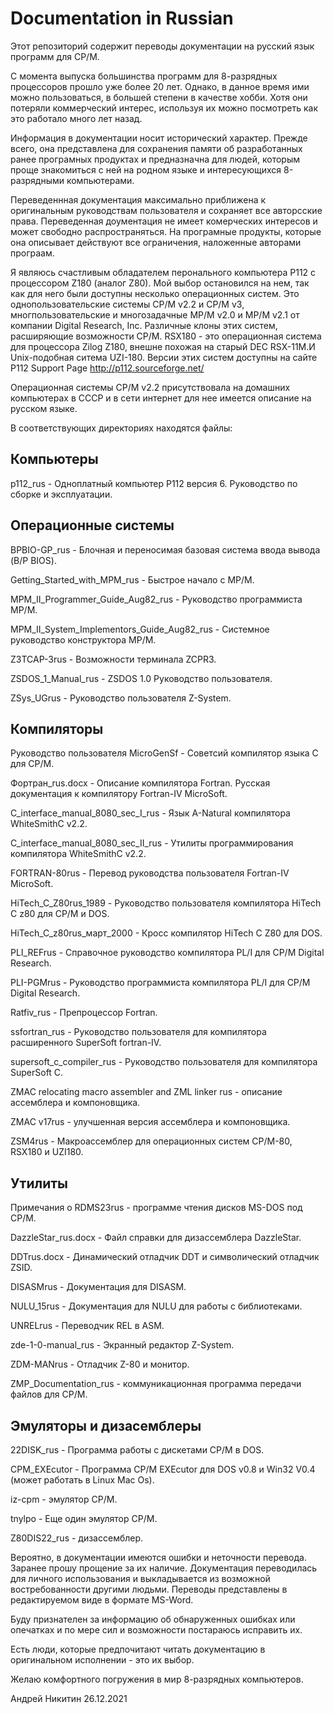 # Documentation in Russian
Этот репозиторий содержит переводы документации на русский язык программ для CP/M.

С момента выпуска большинства программ для 8-разрядных процессоров прошло уже более 20 лет. Однако, в данное время ими можно пользоваться, в большей степени в качестве хобби. Хотя они потеряли коммерческий интерес, используя их можно посмотреть как это работало много лет назад. 

Информация в документации носит исторический характер. Прежде всего, она представлена для сохранения памяти об разработанных ранее програмных продуктах и предназначна для людей, которым проще знакомиться с ней на родном языке и интересующихся 8-разрядными компьютерами.

Переведеннная документация максимально приближена к оригинальным руководствам пользователя и сохраняет все авторсские права. Переведенная доументация не имеет комерческих интересов и может свободно распространяться. На програмные продукты, которые она описывает действуют все ограничения, наложенные авторами програам.

Я являюсь счастливым обладателем перонального компьютера P112 с процессором Z180 (аналог Z80). Мой выбор остановился на нем, так как для него были доступны несколько операционных систем. Это однопользовательские системы CP/M v2.2 и CP/M v3, многпользовательские и многозадачные МP/M v2.0 и МP/M v2.1 от компании Digital Research, Inc. Различные клоны этих систем, расширяющие возможности CP/M. RSX180 - это операционная система для процессора Zilog Z180, внешне похожая на старый DEC RSX-11M.И Unix-подобная ситема UZI-180. Версии этих систем доступны на сайте P112 Support Page http://p112.sourceforge.net/

Операционная системы CP/M v2.2 присутствовала на домашних компьютерах в СССР и в сети интернет для нее имеется описание на русском языке.

В соответствующих директориях находятся файлы:

Компьютеры
----------
p112_rus - Одноплатный компьютер P112 версия 6. Руководство по сборке и эксплуатации.

Операционные системы
--------------------
BPBIO-GP_rus - Блочная и переносимая базовая система ввода вывода (B/P BIOS).

Getting_Started_with_MPM_rus - Быстрое начало с MP/M.

MPM_II_Programmer_Guide_Aug82_rus - Руководство программиста MP/M.

MPM_II_System_Implementors_Guide_Aug82_rus - Системное руководство конструктора MP/M.

Z3TCAP-3rus - Возможности терминала ZCPR3.

ZSDOS_1_Manual_rus - ZSDOS 1.0 Руководство пользователя.

ZSys_UGrus - Руководство пользователя Z-System.

Компиляторы
-----------
Руководство пользователя MicroGenSf - Советсий компилятор языка C для CP/M.

Фортран_rus.docx - Описание компилятора Fortran. Русcкая документация к компилятору Fortran-IV MicroSoft.

C_interface_manual_8080_sec_I_rus - Язык A-Natural компилятора WhiteSmithC v2.2.

C_interface_manual_8080_sec_II_rus - Утилиты программирования компилятора WhiteSmithC v2.2.

FORTRAN-80rus - Перевод руководства пользователя Fortran-IV MicroSoft.

HiTech_C_Z80rus_1989 - Руководство пользователя компилятора HiTech C z80 для CP/M и DOS.

HiTech_C_z80rus_март_2000 - Кросс компилятор HiTech C Z80 для DOS.

PLI_REFrus - Справочное руководство компилятора PL/I для CP/M Digital Research.

PLI-PGMrus - Руководство программиста компилятора PL/I для CP/M Digital Research.

Ratfiv_rus - Препроцессор Fortran.

ssfortran_rus - Руководство пользователя для компилятора расширенного SuperSoft fortran-IV.

supersoft_c_compiler_rus - Руководство пользователя для компилятора SuperSoft C.

ZMAC relocating macro assembler and ZML linker rus - описание ассемблера и компоновщика.

ZMAC v17rus - улучшенная версия ассемблера и компоновщика.

ZSM4rus - Макроассемблер для операционных систем CP/M-80, RSX180 и UZI180.

Утилиты
-------
Примечания о RDMS23rus - программе чтения дисков MS-DOS под CP/M.

DazzleStar_rus.docx - Файл справки для дизассемблера DazzleStar.

DDTrus.docx - Динамический отладчик DDT и символический отладчик ZSID.

DISASMrus - Документация для DISASM.

NULU_15rus - Документация для NULU для работы с библиотеками.

UNRELrus - Переводчик REL в ASM.

zde-1-0-manual_rus - Экранный редактор Z-System.

ZDM-MANrus - Отладчик Z-80 и монитор.

ZMP_Documentation_rus - коммуникационная программа передачи файлов для CP/M.

Эмуляторы и дизасемблеры
------------------------
22DISK_rus - Программа работы с дискетами CP/M в DOS.

CPM_EXEcutor - Программа CP/M EXEcutor для DOS v0.8 и Win32 V0.4 (может работать в Linux Mac Os).

iz-cpm - эмулятор CP/M.

tnylpo - Еще один эмулятор CP/M.

Z80DIS22_rus - дизассемблер.


Вероятно, в документации имеются ошибки и неточности перевода. Заранее прошу прощение за их наличие. Документация переводилась для личного использования и выкладывается из возможной востребованности другими людьми. Переводы представлены в редактируемом виде в формате MS-Word. 

Буду признателен за информацию об обнаруженных ошибках или опечатках и по мере сил и возможности постараюсь исправить их.

Есть люди, которые предпочитают читать документацию в оригинальном исполнении - это их выбор.

Желаю комфортного погружения в мир 8-разрядных компьютеров.
 

Андрей Никитин   26.12.2021
